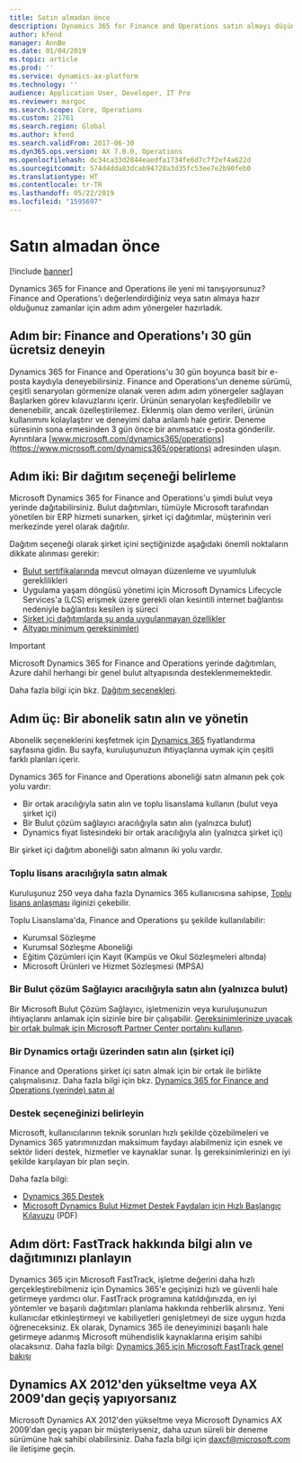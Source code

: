 ```yaml
---
title: Satın almadan önce
description: Dynamics 365 for Finance and Operations satın almayı düşünüyorsanız adım adım yönergeler.
author: kfend
manager: AnnBe
ms.date: 01/04/2019
ms.topic: article
ms.prod: ''
ms.service: dynamics-ax-platform
ms.technology: ''
audience: Application User, Developer, IT Pro
ms.reviewer: margoc
ms.search.scope: Core, Operations
ms.custom: 21761
ms.search.region: Global
ms.author: kfend
ms.search.validFrom: 2017-06-30
ms.dyn365.ops.version: AX 7.0.0, Operations
ms.openlocfilehash: dc34ca33d2844eaedfa1734fe6d7c7f2ef4a622d
ms.sourcegitcommit: 574d4dda83dcab94728a3d35fc53ee7e2b90feb0
ms.translationtype: HT
ms.contentlocale: tr-TR
ms.lasthandoff: 05/22/2019
ms.locfileid: "1595697"
---
```

# <a name="before-you-buy"></a>Satın almadan önce

[!include [banner](../includes/banner.md)]

Dynamics 365 for Finance and Operations ile yeni mi tanışıyorsunuz? Finance and Operations'ı değerlendirdiğiniz veya satın almaya hazır olduğunuz zamanlar için adım adım yönergeler hazırladık.

## <a name="step-one-try-out-finance-and-operations-free-for-30-days"></a>Adım bir: Finance and Operations'ı 30 gün ücretsiz deneyin

Dynamics 365 for Finance and Operations'u 30 gün boyunca basit bir e-posta kaydıyla deneyebilirsiniz. Finance and Operations'un deneme sürümü, çeşitli senaryoları görmenize olanak veren adım adım yönergeler sağlayan Başlarken görev kılavuzlarını içerir. Ürünün senaryoları keşfedilebilir ve denenebilir, ancak özelleştirilemez. Eklenmiş olan demo verileri, ürünün kullanımını kolaylaştırır ve deneyimi daha anlamlı hale getirir. Deneme süresinin sona ermesinden 3 gün önce bir anımsatıcı e-posta gönderilir. Ayrıntılara [www.microsoft.com/dynamics365/operations](https://www.microsoft.com/dynamics365/operations) adresinden ulaşın.

## <a name="step-two-choose-a-deployment-option"></a>Adım iki: Bir dağıtım seçeneği belirleme

Microsoft Dynamics 365 for Finance and Operations'u şimdi bulut veya yerinde dağıtabilirsiniz. Bulut dağıtımları, tümüyle Microsoft tarafından yönetilen bir ERP hizmeti sunarken, şirket içi dağıtımlar, müşterinin veri merkezinde yerel olarak dağıtılır.

Dağıtım seçeneği olarak şirket içini seçtiğinizde aşağıdaki önemli noktaların dikkate alınması gerekir:

- [Bulut sertifikalarında](https://explore.dynamics.com/operations/microsoft-dynamics-365-for-operations-certification-priorities) mevcut olmayan düzenleme ve uyumluluk gereklilikleri
- Uygulama yaşam döngüsü yönetimi için Microsoft Dynamics Lifecycle Services'a (LCS) erişmek üzere gerekli olan kesintili internet bağlantısı nedeniyle bağlantısı kesilen iş süreci
- [Şirket içi dağıtımlarda şu anda uygulanmayan özellikler](features-not-implemented-on-prem.md)
- [Altyapı minimum gereksinimleri](system-requirements-on-prem.md#minimum-infrastructure-requirements)

> [!IMPORTANT]
> Microsoft Dynamics 365 for Finance and Operations yerinde dağıtımları, Azure dahil herhangi bir genel bulut altyapısında desteklenmemektedir.

Daha fazla bilgi için bkz. [Dağıtım seçenekleri](../../dev-itpro/deployment/choose-deployment-type.md).

## <a name="step-three-buy-and-manage-a-subscription"></a>Adım üç: Bir abonelik satın alın ve yönetin

Abonelik seçeneklerini keşfetmek için [Dynamics 365](https://www.microsoft.com/dynamics365/pricing) fiyatlandırma sayfasına gidin. Bu sayfa, kuruluşunuzun ihtiyaçlarına uymak için çeşitli farklı planları içerir.

Dynamics 365 for Finance and Operations aboneliği satın almanın pek çok yolu vardır:

- Bir ortak aracılığıyla satın alın ve toplu lisanslama kullanın (bulut veya şirket içi)
- Bir Bulut çözüm sağlayıcı aracılığıyla satın alın (yalnızca bulut)
- Dynamics fiyat listesindeki bir ortak aracılığıyla alın (yalnızca şirket içi)

Bir şirket içi dağıtım aboneliği satın almanın iki yolu vardır.

### <a name="buy-through-volume-licensing"></a>Toplu lisans aracılığıyla satın almak

Kuruluşunuz 250 veya daha fazla Dynamics 365 kullanıcısına sahipse, [Toplu lisans anlaşması](https://www.microsoft.com/Licensing/product-licensing/dynamics365) ilginizi çekebilir.

Toplu Lisanslama'da, Finance and Operations şu şekilde kullanılabilir:

- Kurumsal Sözleşme
- Kurumsal Sözleşme Aboneliği
- Eğitim Çözümleri için Kayıt (Kampüs ve Okul Sözleşmeleri altında)
- Microsoft Ürünleri ve Hizmet Sözleşmesi (MPSA)

### <a name="buy-through-a-cloud-solution-provider-cloud-only"></a>Bir Bulut çözüm Sağlayıcı aracılığıyla satın alın (yalnızca bulut)

Bir Microsoft Bulut Çözüm Sağlayıcı, işletmenizin veya kuruluşunuzun ihtiyaçlarını anlamak için sizinle bire bir çalışabilir. [Gereksinimlerinize uyacak bir ortak bulmak için Microsoft Partner Center portalını kullanın](https://partnercenter.microsoft.com/partner/home).

### <a name="buy-through-a-dynamics-partner-on-premises"></a>Bir Dynamics ortağı üzerinden satın alın (şirket içi)

Finance and Operations şirket içi satın almak için bir ortak ile birlikte çalışmalısınız. Daha fazla bilgi için bkz. [Dynamics 365 for Finance and Operations (yerinde) satın al](purchase-on-premises.md)

### <a name="choose-your-support-option"></a>Destek seçeneğinizi belirleyin

Microsoft, kullanıcılarının teknik sorunları hızlı şekilde çözebilmeleri ve Dynamics 365 yatırımınızdan maksimum faydayı alabilmeniz için esnek ve sektör lideri destek, hizmetler ve kaynaklar sunar. İş gereksinimlerinizi en iyi şekilde karşılayan bir plan seçin.

Daha fazla bilgi:

- [Dynamics 365 Destek](https://www.microsoft.com/dynamics365/support)
- [Microsoft Dynamics Bulut Hizmet Destek Faydaları için Hızlı Başlangıç Kılavuzu](https://go.microsoft.com/fwlink/?LinkId=530335) (PDF)

## <a name="step-four-learn-about-fasttrack-and-plan-your-deployment"></a>Adım dört: FastTrack hakkında bilgi alın ve dağıtımınızı planlayın

Dynamics 365 için Microsoft FastTrack, işletme değerini daha hızlı gerçekleştirebilmeniz için Dynamics 365'e geçişinizi hızlı ve güvenli hale getirmeye yardımcı olur. FastTrack programına katıldığınızda, en iyi yöntemler ve başarılı dağıtımları planlama hakkında rehberlik alırsınız. Yeni kullanıcılar etkinleştirmeyi ve kabiliyetleri genişletmeyi de size uygun hızda öğreneceksiniz. Ek olarak, Dynamics 365 ile deneyiminizi başarılı hale getirmeye adanmış Microsoft mühendislik kaynaklarına erişim sahibi olacaksınız. Daha fazla bilgi: [Dynamics 365 için Microsoft FastTrack genel bakışı](fasttrack-dynamics-365-overview.md)

## <a name="if-you-are-upgrading-from-dynamics-ax-2012-or-migrating-from-ax-2009"></a>Dynamics AX 2012'den yükseltme veya AX 2009'dan geçiş yapıyorsanız

Microsoft Dynamics AX 2012'den yükseltme veya Microsoft Dynamics AX 2009'dan geçiş yapan bir müşteriyseniz, daha uzun süreli bir deneme sürümüne hak sahibi olabilirsiniz. Daha fazla bilgi için <daxcf@microsoft.com> ile iletişime geçin.
